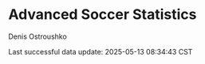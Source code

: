 # Advanced Soccer Statistics
Denis Ostroushko

<!-- gfm -->

Last successful data update: 2025-05-13 08:34:43 CST
